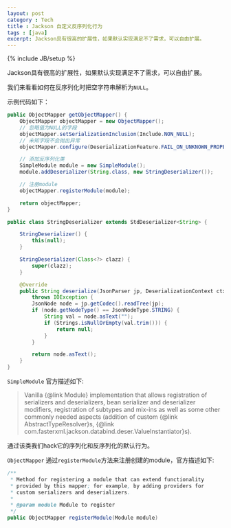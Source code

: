 ```yaml
---
layout: post
category : Tech
title : Jackson 自定义反序列化行为
tags : [java]
excerpt: Jackson具有很高的扩展性，如果默认实现满足不了需求，可以自由扩展。
---
```

{% include JB/setup %}

Jackson具有很高的扩展性，如果默认实现满足不了需求，可以自由扩展。

我们来看看如何在反序列化时把空字符串解析为`NULL`。

示例代码如下：

```java
public ObjectMapper getObjectMapper() {
    ObjectMapper objectMapper = new ObjectMapper();
    // 忽略值为NULL的字段
    objectMapper.setSerializationInclusion(Include.NON_NULL);
    // 未知字段不会抛出异常
    objectMapper.configure(DeserializationFeature.FAIL_ON_UNKNOWN_PROPERTIES, false);

    // 添加反序列化类
    SimpleModule module = new SimpleModule();
    module.addDeserializer(String.class, new StringDeserializer());

    // 注册module
    objectMapper.registerModule(module);

    return objectMapper;
}

public class StringDeserializer extends StdDeserializer<String> {

    StringDeserializer() {
        this(null);
    }

    StringDeserializer(Class<?> clazz) {
        super(clazz);
    }

    @Override
    public String deserialize(JsonParser jp, DeserializationContext ctxt)
        throws IOException {
        JsonNode node = jp.getCodec().readTree(jp);
        if (node.getNodeType() == JsonNodeType.STRING) {
            String val = node.asText("");
            if (Strings.isNullOrEmpty(val.trim())) {
                return null;
            }
        }

        return node.asText();
    }
}
```

`SimpleModule` 官方描述如下:

> Vanilla {@link Module} implementation that allows registration
> of serializers and deserializers, bean serializer
> and deserializer modifiers, registration of subtypes and mix-ins
> as well as some other commonly
> needed aspects (addition of custom {@link AbstractTypeResolver}s,
> {@link com.fasterxml.jackson.databind.deser.ValueInstantiator}s).

通过该类我们hack它的序列化和反序列化的默认行为。

`ObjectMapper` 通过`registerModule`方法来注册创建的module，官方描述如下:

```java
/**
 * Method for registering a module that can extend functionality
 * provided by this mapper; for example, by adding providers for
 * custom serializers and deserializers.
 *
 * @param module Module to register
 */
public ObjectMapper registerModule(Module module)
```
